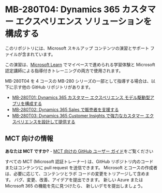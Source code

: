 # MB-280T04: Dynamics 365 カスタマー エクスペリエンス ソリューションを構成する 

このリポジトリには、Microsoft スキルアップ コンテンツの演習とサポート ファイルが含まれています。

この演習は、[Microsoft Learn](https://learn.microsoft.com) でマイペースで進められる学習体験と Microsoft 認定講師による指導付きトレーニングの両方で使用されます。

MB-280T04 を 4 コースの MB-280 シリーズの一部として指導する場合は、以下に示す他の GitHub リポジトリがあります。
- [MB-280T01: Dynamics 365 カスタマー エクスペリエンス モデル駆動型アプリを構成する](https://github.com/MicrosoftLearning/MB-280T01-Configure-Dynamics-365-customer-experience-model-driven-apps)
- [MB-280T02: Dynamics 365 Sales で販売者を支援する](https://github.com/MicrosoftLearning/MB-280T02-Empower-sellers-with-Dynamics-365-Sales-and-Microsoft-365-Copilot-for-Sales)
- [MB-280T03: Dynamics 365 Customer Insights で強力なカスタマー エクスペリエンスを設計して提供する](https://github.com/MicrosoftLearning/MB-280T03-Design-and-deliver-powerful-customer-experiences-with-Dynamics-365-Customer-Insights)

## MCT 向けの情報

**あなたは MCT ですか?** - [MCT 向けの GitHub ユーザー ガイド](https://microsoftlearning.github.io/MCT-User-Guide/)をご覧ください

すべての MCT (Microsoft 認証トレーナー) は、GitHub リポジトリ内のコードまたはコンテンツに pull request を送信できます。 Microsoft とコースの作成者は、必要に応じて、コンテンツとラボ コードの変更をトリアージして含めます。 バグ、変更、改善、アイデアを提出できます。 新しい Azure または Microsoft 365 の機能を先に見つけたら、 新しいデモを提出しましょう。
